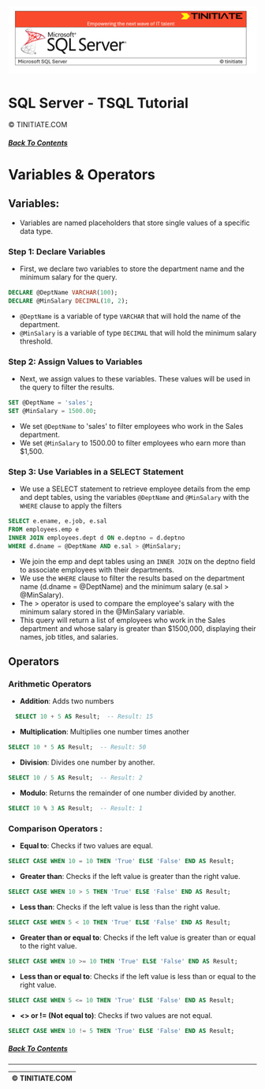 ![SQL Server Tinitiate Image](../sqlserver-sql/sqlserver.png)

# SQL Server - TSQL Tutorial
&copy; TINITIATE.COM

##### [Back To Contents](./README.md)

# Variables & Operators
## Variables:
* Variables are named placeholders that store single values of a specific data type.
### Step 1: Declare Variables
* First, we declare two variables to store the department name and the minimum salary for the query.
```sql
DECLARE @DeptName VARCHAR(100);
DECLARE @MinSalary DECIMAL(10, 2);
```
* `@DeptName` is a variable of type `VARCHAR` that will hold the name of the department.
* `@MinSalary` is a variable of type `DECIMAL` that will hold the minimum salary threshold.
### Step 2: Assign Values to Variables
* Next, we assign values to these variables. These values will be used in the query to filter the results.
```sql
SET @DeptName = 'sales';
SET @MinSalary = 1500.00;
```
* We set `@DeptName` to 'sales' to filter employees who work in the Sales department.
* We set `@MinSalary` to 1500.00 to filter employees who earn more than $1,500.
### Step 3: Use Variables in a SELECT Statement
* We use a SELECT statement to retrieve employee details from the emp and dept tables, using the variables `@DeptName` and `@MinSalary` with the `WHERE` clause to apply the filters
```sql
SELECT e.ename, e.job, e.sal
FROM employees.emp e
INNER JOIN employees.dept d ON e.deptno = d.deptno
WHERE d.dname = @DeptName AND e.sal > @MinSalary;
```
* We join the emp and dept tables using an `INNER JOIN` on the deptno field to associate employees with their departments.
* We use the `WHERE` clause to filter the results based on the department name (d.dname = @DeptName) and the minimum salary (e.sal > @MinSalary).
* The > operator is used to compare the employee's salary with the minimum salary stored in the @MinSalary variable.
* This query will return a list of employees who work in the Sales department and whose salary is greater than $1500,000, displaying their names, job titles, and salaries.

## Operators
### Arithmetic Operators
* **Addition**: Adds two numbers 
```sql
  SELECT 10 + 5 AS Result;  -- Result: 15
```   
* **Multiplication**: Multiplies one number times another
```sql
SELECT 10 * 5 AS Result;  -- Result: 50
```
* **Division**: Divides one number by another.
```sql
SELECT 10 / 5 AS Result;  -- Result: 2
```
* **Modulo**: Returns the remainder of one number divided by another.
```sql
SELECT 10 % 3 AS Result;  -- Result: 1
```
### Comparison Operators : 
* **Equal to**: Checks if two values are equal.
``` sql
SELECT CASE WHEN 10 = 10 THEN 'True' ELSE 'False' END AS Result;  
```  
* **Greater than**: Checks if the left value is greater than the right value.
``` sql
SELECT CASE WHEN 10 > 5 THEN 'True' ELSE 'False' END AS Result;  
``` 
* **Less than**: Checks if the left value is less than the right value.
``` sql
SELECT CASE WHEN 5 < 10 THEN 'True' ELSE 'False' END AS Result; 
```
* **Greater than or equal to**: Checks if the left value is greater than or equal to the right value.
``` sql
SELECT CASE WHEN 10 >= 10 THEN 'True' ELSE 'False' END AS Result;
``` 
* **Less than or equal to**: Checks if the left value is less than or equal to the right value.
``` sql
SELECT CASE WHEN 5 <= 10 THEN 'True' ELSE 'False' END AS Result;  
```
* **<> or != (Not equal to)**: Checks if two values are not equal.
```sql
SELECT CASE WHEN 10 != 5 THEN 'True' ELSE 'False' END AS Result; 
```

##### [Back To Contents](./README.md)
***
| &copy; TINITIATE.COM |
|----------------------|

